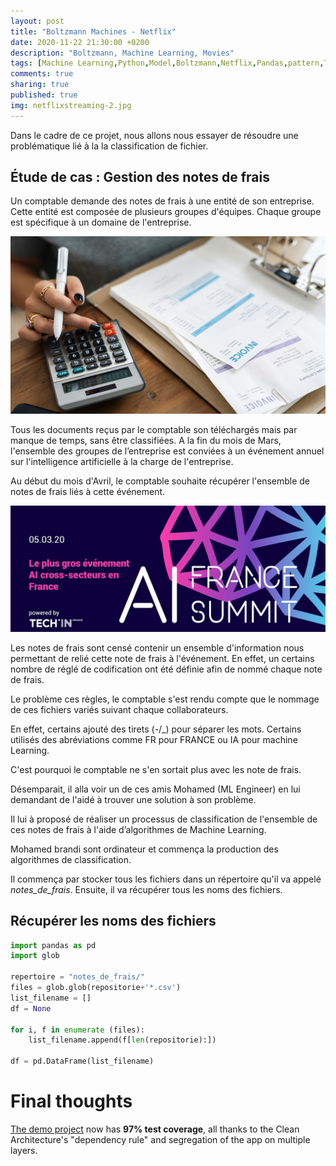 ```yaml
---
layout: post
title: "Boltzmann Machines - Netflix"
date: 2020-11-22 21:30:00 +0200
description: "Boltzmann, Machine Learning, Movies"
tags: [Machine Learning,Python,Model,Boltzmann,Netflix,Pandas,pattern,Torch,data]
comments: true
sharing: true
published: true
img: netflixstreaming-2.jpg
---
```



Dans le cadre de ce projet, nous allons nous essayer de résoudre une problématique lié à la la classification de fichier. 

## Étude de cas : Gestion des notes de frais

Un comptable demande des notes de frais à une entité de son entreprise. Cette entité est composée de plusieurs groupes d'équipes. Chaque groupe est spécifique à un domaine de l'entreprise. 

![](../assets/img/comptable.jpg)

Tous les documents reçus par le comptable son téléchargés mais par manque de temps, sans être classifiées. A la fin du mois de Mars, l'ensemble des groupes de l’entreprise est conviées à un événement annuel sur l'intelligence artificielle à la charge de l'entreprise. 

Au début du mois d'Avril, le comptable souhaite récupérer l'ensemble de notes de frais liés à cette événement. 

![](../assets/img/visuek-ai-france-summit.jpg)

Les notes de frais sont censé contenir un ensemble d'information nous permettant de relié cette note de frais à l'événement. En effet, un certains nombre de réglé de codification ont été définie afin de nommé chaque note de frais.

Le problème ces règles, le comptable s'est rendu compte que le nommage de ces fichiers variés suivant chaque collaborateurs.

En effet, certains ajouté des tirets (-/_) pour séparer les mots. Certains utilisés des abréviations comme FR pour FRANCE ou IA pour machine Learning.

C'est pourquoi le comptable ne s'en sortait plus avec les note de frais.   
  
Désemparait, il alla voir un de ces amis Mohamed (ML Engineer) en lui demandant de l'aidé à trouver une solution à son problème.

Il lui à proposé de réaliser un processus de classification de l'ensemble de ces notes de frais à l'aide d’algorithmes de Machine Learning.

Mohamed brandi sont ordinateur et commença la production des algorithmes de classification.

Il commença par stocker tous les fichiers dans un répertoire qu'il va appelé *notes_de_frais*. Ensuite, il va récupérer tous les noms des fichiers.

## Récupérer les noms des fichiers

```python
import pandas as pd
import glob

repertoire = "notes_de_frais/"
files = glob.glob(repositorie+'*.csv')
list_filename = []
df = None

for i, f in enumerate (files):
    list_filename.append(f[len(repositorie):])

df = pd.DataFrame(list_filename)
```

# Final thoughts

[The demo project](https://github.com/nalexn/clean-architecture-swiftui) now has **97% test coverage**, all thanks to the Clean Architecture's "dependency rule" and segregation of the app on multiple layers.